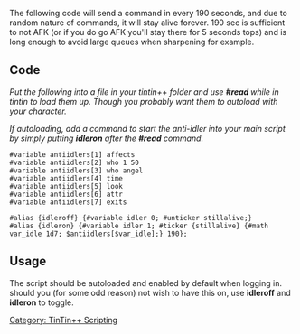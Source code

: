 The following code will send a command in every 190 seconds, and due to
random nature of commands, it will stay alive forever. 190 sec is
sufficient to not AFK (or if you do go AFK you'll stay there for 5
seconds tops) and is long enough to avoid large queues when sharpening
for example.

## Code

*Put the following into a file in your tintin++ folder and use **\#read
<filename>** while in tintin to load them up. Though you probably want
them to autoload with your character.*

*If autoloading, add a command to start the anti-idler into your main
script by simply putting **idleron** after the **\#read** command.*

    #variable antiidlers[1] affects
    #variable antiidlers[2] who 1 50
    #variable antiidlers[3] who angel
    #variable antiidlers[4] time
    #variable antiidlers[5] look
    #variable antiidlers[6] attr
    #variable antiidlers[7] exits

    #alias {idleroff} {#variable idler 0; #unticker stillalive;}
    #alias {idleron} {#variable idler 1; #ticker {stillalive} {#math var_idle 1d7; $antiidlers[$var_idle];} 190};

## Usage

The script should be autoloaded and enabled by default when logging in.
should you (for some odd reason) not wish to have this on, use
**idleroff** and **idleron** to toggle.

[Category: TinTin++ Scripting](Category:_TinTin++_Scripting "wikilink")
